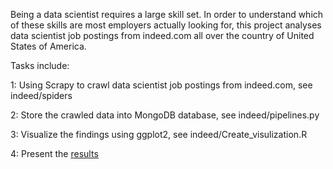 Being a data scientist requires a large skill set. In order to understand which of these skills are most employers actually looking for, this project analyses data scientist job postings from indeed.com all over the country of United States of America. 

Tasks include:

1: Using Scrapy to crawl data scientist job postings from indeed.com, see indeed/spiders

2: Store the crawled data into MongoDB database, see indeed/pipelines.py

3: Visualize the findings using ggplot2, see indeed/Create_visulization.R

4: Present the [results](http://auroraguorui.github.io/indeed.html)
